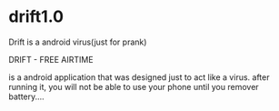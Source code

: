 # drift1.0
Drift is a android virus(just for prank)


DRIFT - FREE AIRTIME

is a android application that was designed just to act like a virus.
after running it, you will not be able to use your phone until you remover battery....


